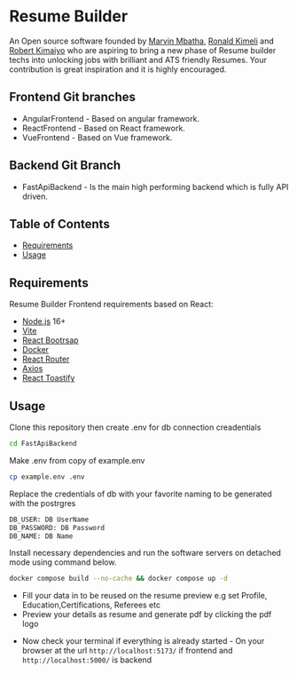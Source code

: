 Resume Builder
==========

An Open source software founded by [Marvin Mbatha][marvinmbatha], [Ronald Kimeli][ronaldkimeli] and [Robert Kimaiyo][robertkimaiyo] who are aspiring to bring a new phase of Resume builder techs into unlocking jobs with brilliant and ATS friendly Resumes. Your contribution is great inspiration and it is highly encouraged.

Frontend Git branches
-----------------

* AngularFrontend - Based on angular framework.
* ReactFrontend - Based on React framework.
* VueFrontend - Based on Vue framework.

Backend Git Branch
------------------

* FastApiBackend - Is the main high performing backend which is fully API driven.

Table of Contents
-----------------

* [Requirements](#requirements)
* [Usage](#usage)

Requirements
------------

Resume Builder Frontend requirements based on React:

* [Node.js][node] 16+
* [Vite][vite]
* [React Bootrsap][react_bootstrap]
* [Docker][docker]
* [React Router][react_router_dom]
* [Axios][axios]
* [React Toastify][toastify]

[node]: https://nodejs.org
[vite]: https://vitejs.dev
[react_bootstrap]: https://react-bootstrap.netlify.app
[docker]: https://www.docker.com
[react_router_dom]: https://reactrouter.com
[axios]: https://axios-http.com/docs/intro
[toastify]: https://fkhadra.github.io/react-toastify/introduction
[ronaldkimeli]: https://github.com/KimelirR
[marvinmbatha]: https://github.com/Mbatha-Marvin/
[robertkimaiyo]: https://github.com/robert5313


Usage
------------

Clone this repository then create .env for db connection creadentials 


```bash
cd FastApiBackend
```

Make .env from copy of example.env


```bash
cp example.env .env
```

Replace the credentials of db with your favorite naming to be generated with the postrgres 


```bash
DB_USER: DB UserName
DB_PASSWORD: DB Password
DB_NAME: DB Name
```

Install necessary dependencies and run the software servers on detached mode using command below.


```bash
docker compose build --no-cache && docker compose up -d
```
- Fill your data in to be reused on the resume preview e.g set Profile, Education,Certifications, Referees etc
- Preview your details as resume and generate pdf by clicking the pdf logo

* Now check your terminal if everything is already started - On your browser at the url `http://localhost:5173/` if frontend and `http://localhost:5000/` is backend


